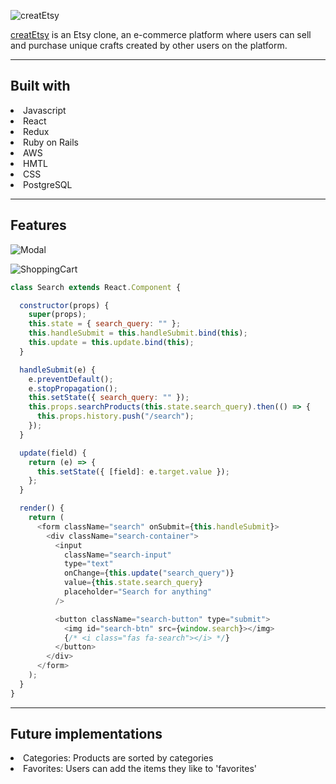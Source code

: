 <!-- <h1>creatEtsy</h1> -->
![creatEtsy](https://i.imgur.com/WVxMrxL.png)

[creatEtsy](https://createtsy.herokuapp.com/#/) is an Etsy clone, an e-commerce platform where users can sell and purchase unique crafts created by other users on the platform.

---

<h2>Built with</h2>
<li>Javascript</li>
<li>React</li>
<li>Redux</li>
<li>Ruby on Rails</li>
<li>AWS</li>
<li>HMTL</li>
<li>CSS</li>
<li>PostgreSQL</li>

---
<h2>Features</h2>

![Modal](https://i.imgur.com/netiN4P.png)

<!-- ```javascript
    let component;
    switch(modal) {
        case 'login':
            component = <LoginFormContainer />;
            break;
        case 'signup':
            component = <SignupFormContainer />;
            break;
        default:
            return null;
    }
``` -->

![ShoppingCart](https://i.imgur.com/yIcPmzj.png)

```javascript
class Search extends React.Component {

  constructor(props) {
    super(props);
    this.state = { search_query: "" };
    this.handleSubmit = this.handleSubmit.bind(this);
    this.update = this.update.bind(this);
  }

  handleSubmit(e) {
    e.preventDefault();
    e.stopPropagation();
    this.setState({ search_query: "" });
    this.props.searchProducts(this.state.search_query).then(() => {
      this.props.history.push("/search");
    });
  }

  update(field) {
    return (e) => {
      this.setState({ [field]: e.target.value });
    };
  }

  render() {
    return (
      <form className="search" onSubmit={this.handleSubmit}>
        <div className="search-container">
          <input
            className="search-input"
            type="text"
            onChange={this.update("search_query")}
            value={this.state.search_query}
            placeholder="Search for anything"
          />

          <button className="search-button" type="submit">
            <img id="search-btn" src={window.search}></img>
            {/* <i class="fas fa-search"></i> */}
          </button>
        </div>
      </form>
    );
  }
}
```

---
<h2>Future implementations</h2>
<li>Categories: Products are sorted by categories</li>
<li>Favorites: Users can add the items they like to 'favorites'</li>